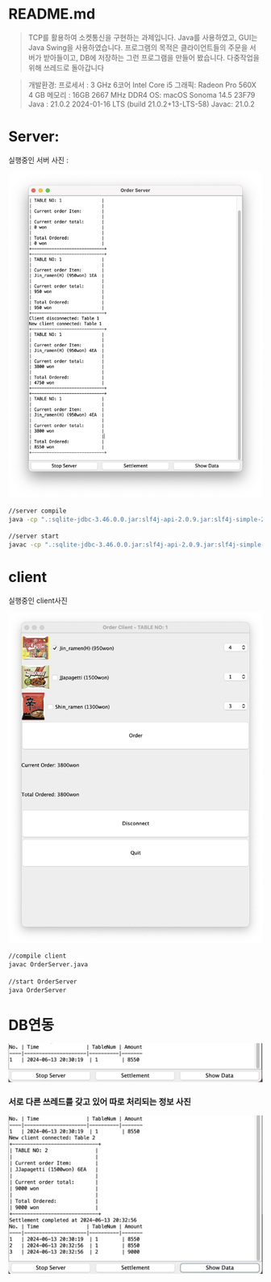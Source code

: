# README.md

> TCP를 활용하여 소켓통신을 구현하는 과제입니다.
Java를 사용하였고, GUI는 Java Swing을 사용하였습니다.
프로그램의 목적은 클라이언트들의 주문을 서버가 받아들이고, DB에 저장하는 그런 프로그램을 만들어 봤습니다. 다중작업을 위해 쓰레드로 돌아갑니다
> 

> 개발환경: 
프로세서 : 3 GHz 6코어 Intel Core i5
그래픽: Radeon Pro 560X 4 GB
메모리 : 16GB 2667 MHz DDR4
OS: macOS Sonoma 14.5 23F79
Java : 21.0.2 2024-01-16 LTS (build 21.0.2+13-LTS-58)
Javac: 21.0.2
> 

# Server:

실행중인 서버 사진 :

![스크린샷 2024-06-13 오후 8.24.35.png](README/%25E1%2584%2589%25E1%2585%25B3%25E1%2584%258F%25E1%2585%25B3%25E1%2584%2585%25E1%2585%25B5%25E1%2586%25AB%25E1%2584%2589%25E1%2585%25A3%25E1%2586%25BA_2024-06-13_%25E1%2584%258B%25E1%2585%25A9%25E1%2584%2592%25E1%2585%25AE_8.24.35.png)

```bash
//server compile
java -cp ".:sqlite-jdbc-3.46.0.0.jar:slf4j-api-2.0.9.jar:slf4j-simple-2.0.9.jar" OrderServer

//server start
javac -cp ".:sqlite-jdbc-3.46.0.0.jar:slf4j-api-2.0.9.jar:slf4j-simple-2.0.9.jar" OrderServer.java

```

# client

실행중인 client사진

![스크린샷 2024-06-13 오후 8.25.07.png](README/%25E1%2584%2589%25E1%2585%25B3%25E1%2584%258F%25E1%2585%25B3%25E1%2584%2585%25E1%2585%25B5%25E1%2586%25AB%25E1%2584%2589%25E1%2585%25A3%25E1%2586%25BA_2024-06-13_%25E1%2584%258B%25E1%2585%25A9%25E1%2584%2592%25E1%2585%25AE_8.25.07.png)

```bash
//compile client
javac OrderServer.java

//start OrderServer
java OrderServer
```

# DB연동

![Untitled](README/Untitled.png)

### 서로 다른 쓰레드를 갖고 있어 따로 처리되는 정보 사진

![Untitled](README/Untitled%201.png)
